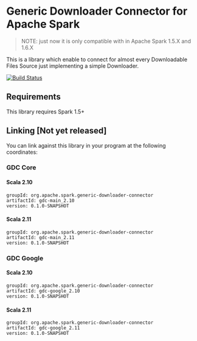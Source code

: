 # Generic Downloader Connector for Apache Spark

> NOTE: just now it is only compatible with in Apache Spark 1.5.X and 1.6.X

This is a library which enable to connect for almost every Downloadable Files Source just implementing a simple Downloader.

[![Build Status](https://travis-ci.org/databricks/spark-csv.svg?branch=master)](https://travis-ci.org/alvsanand/spark-generic-downloader-connector.svg?branch=master)

## Requirements

This library requires Spark 1.5+

## Linking [Not yet released]
You can link against this library in your program at the following coordinates:

### GDC Core

#### Scala 2.10
```
groupId: org.apache.spark.generic-downloader-connector
artifactId: gdc-main_2.10
version: 0.1.0-SNAPSHOT
```
#### Scala 2.11
```
groupId: org.apache.spark.generic-downloader-connector
artifactId: gdc-main_2.11
version: 0.1.0-SNAPSHOT
```

### GDC Google

#### Scala 2.10
```
groupId: org.apache.spark.generic-downloader-connector
artifactId: gdc-google_2.10
version: 0.1.0-SNAPSHOT
```
#### Scala 2.11
```
groupId: org.apache.spark.generic-downloader-connector
artifactId: gdc-google_2.11
version: 0.1.0-SNAPSHOT
```
```